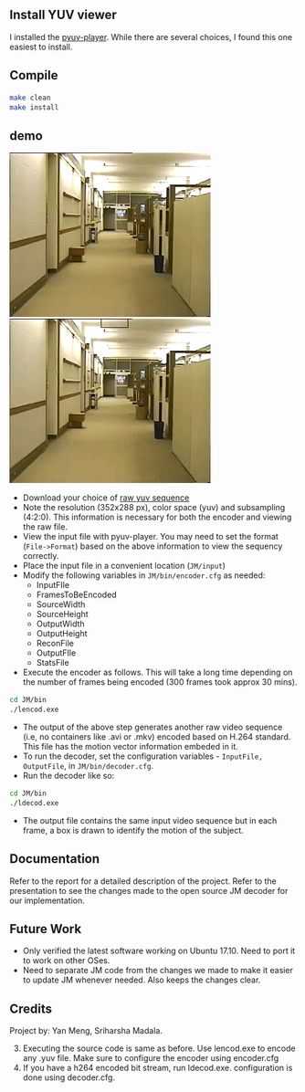 ## Install YUV viewer
I installed the [pyuv-player](https://github.com/gbaruffa/pyuv-player). While there are several choices, I found this one easiest to install. 

## Compile 
```bash
make clean
make install
```

## demo

![before](demo/hall_demo_before.gif) ![after](demo/hall_demo_after.gif)

* Download your choice of [raw yuv sequence](http://trace.eas.asu.edu/yuv/)
* Note the resolution (352x288 px), color space (yuv) and subsampling (4:2:0). This information is necessary for both the encoder and viewing the raw file.
* View the input file with pyuv-player. You may need to set the format (`File->Format`) based on the above information to view the sequency correctly.
* Place the input file in a convenient location (`JM/input`)
* Modify the following variables in `JM/bin/encoder.cfg` as needed:
  * InputFIle
  * FramesToBeEncoded
  * SourceWidth
  * SourceHeight
  * OutputWidth
  * OutputHeight
  * ReconFile
  * OutputFIle
  * StatsFile
* Execute the encoder as follows. This will take a long time depending on the number of frames being encoded (300 frames took approx 30 mins).
```bash
cd JM/bin
./lencod.exe
```
* The output of the above step generates another raw video sequence (i.e, no containers like .avi or .mkv) encoded based on H.264 standard. This file has the motion vector information embeded in it.
* To run the decoder, set the configuration variables - `InputFile, OutputFile`, in `JM/bin/decoder.cfg`.
* Run the decoder like so:
```bash
cd JM/bin
./ldecod.exe
```
* The output file contains the same input video sequence but in each frame, a box is drawn to identify the motion of the subject.

## Documentation
Refer to the report for a detailed description of the project. Refer to the presentation to see the changes made to the open source JM decoder for our implementation.

## Future Work
* Only verified the latest software working on Ubuntu 17.10. Need to port it to work on other OSes.
* Need to separate JM code from the changes we made to make it easier to update JM whenever needed. Also keeps the changes clear.

## Credits
Project by: Yan Meng, Sriharsha Madala.

3. Executing the source code is same as before. Use lencod.exe to encode any .yuv file. Make sure to configure the encoder using  encoder.cfg
4. If you have a h264 encoded bit stream, run ldecod.exe. configuration is done using decoder.cfg.
